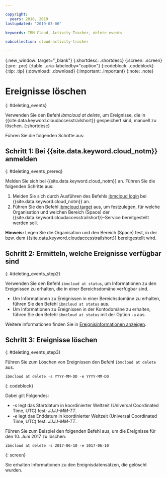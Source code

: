 ```yaml
---

copyright:
  years: 2016, 2019
lastupdated: "2019-03-06"

keywords: IBM Cloud, Activity Tracker, delete events

subcollection: cloud-activity-tracker

---
```


{:new_window: target="_blank"}
{:shortdesc: .shortdesc}
{:screen: .screen}
{:pre: .pre}
{:table: .aria-labeledby="caption"}
{:codeblock: .codeblock}
{:tip: .tip}
{:download: .download}
{:important: .important}
{:note: .note}


# Ereignisse löschen
{: #deleting_events}

Verwenden Sie den Befehl *ibmcloud at delete*, um Ereignisse, die in {{site.data.keyword.cloudaccesstrailshort}} gespeichert sind, manuell zu löschen.
{:shortdesc}

Führen Sie die folgenden Schritte aus:

## Schritt 1: Bei {{site.data.keyword.cloud_notm}} anmelden
{: #deleting_events_prereq}

Melden Sie sich bei {{site.data.keyword.cloud_notm}} an. Führen Sie die folgenden Schritte aus:

1. Melden Sie sich durch Ausführen des Befehls [ibmcloud login](/docs/cli/reference/ibmcloud?topic=cloud-cli-ibmcloud_cli#ibmcloud_login) bei {{site.data.keyword.cloud_notm}} an.
2. Führen Sie den Befehl [ibmcloud target](/docs/cli/reference/ibmcloud?topic=cloud-cli-ibmcloud_cli#ibmcloud_target) aus, um festzulegen, für welche Organisation und welchen Bereich (Space) der {{site.data.keyword.cloudaccesstrailshort}}-Service bereitgestellt werden soll.

**Hinweis:** Legen Sie die Organisation und den Bereich (Space) fest, in der bzw. dem {{site.data.keyword.cloudaccesstrailshort}} bereitgestellt wird.

## Schritt 2: Ermitteln, welche Ereignisse verfügbar sind
{: #deleting_events_step2}

Verwenden Sie den Befehl `ibmcloud at status`, um Informationen zu den Ereignissen zu erhalten, die in einer Bereichsdomäne verfügbar sind.

* Um Informationen zu Ereignissen in einer Bereichsdomäne zu erhalten, führen Sie den Befehl `ibmcloud at status` aus.
* Um Informationen zu Ereignissen in der Kontodomäne zu erhalten, führen Sie den Befehl `ibmcloud at status` mit der Option `-a` aus.

Weitere Informationen finden Sie in [Ereignisinformationen anzeigen](/docs/services/cloud-activity-tracker/how-to?topic=cloud-activity-tracker-viewing_event_status#viewing_event_status).
	
  
## Schritt 3: Ereignisse löschen
{: #deleting_events_step3}
	
Führen Sie zum Löschen von Ereignissen den Befehl `ibmcloud at delete` aus.

```
ibmcloud at delete -s YYYY-MM-DD -e YYYY-MM-DD 
```
{: codeblock}
    
Dabei gilt Folgendes:

* *-s* legt das Startdatum in koordinierter Weltzeit (Universal Coordinated Time, UTC) fest: *JJJJ-MM-TT*.
* *-e* legt das Enddatum in koordinierter Weltzeit (Universal Coordinated Time, UTC) fest: *JJJJ-MM-TT*.

Führen Sie zum Beispiel den folgenden Befehl aus, um die Ereignisse für den 10. Juni 2017 zu löschen:

```
ibmcloud at delete -s 2017-06-10 -e 2017-06-10
```
{: screen}

Sie erhalten Informationen zu den Ereignisdatensätzen, die gelöscht wurden.










